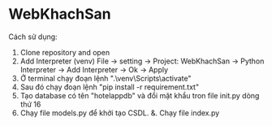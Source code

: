 # WebKhachSan
Cách sử dụng:
1. Clone repository and open
2. Add Interpreter (venv) File -> setting -> Project: WebKhachSan -> Python Interpreter -> Add Interpreter -> Ok -> Apply
3. Ở terminal chạy đoạn lệnh ".\venv\Scripts\activate"
4. Sau đó chạy đoạn lệnh "pip install -r requirement.txt" 
5. Tạo database có tên "hotelappdb" và đổi mặt khẩu tron file init.py dòng thứ 16
6. Chạy file models.py để khởi tạo CSDL.
&. Chạy file index.py
